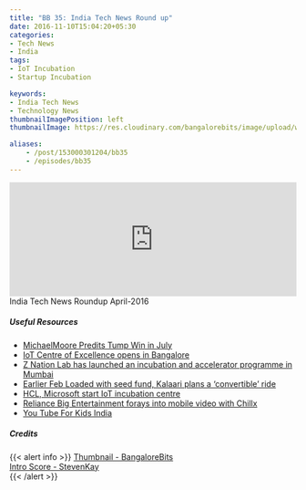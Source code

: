```yaml
---
title: "BB 35: India Tech News Round up"
date: 2016-11-10T15:04:20+05:30
categories:
- Tech News
- India
tags:
- IoT Incubation
- Startup Incubation

keywords:
- India Tech News
- Technology News
thumbnailImagePosition: left
thumbnailImage: https://res.cloudinary.com/bangalorebits/image/upload/w_600,h_600,c_fill,r_50/v1518006932/bb-episode-assets/bb-news-thumbnail_wk4v4x.png

aliases:
    - /post/153000301204/bb35
    - /episodes/bb35
---
```

<iframe frameborder='0' height='200px' scrolling='no' seamless src='https://embed.simplecast.com/53f71dce?color=f5f5f5' width='100%'></iframe>
<BR>
India Tech News Roundup April-2016
<!--more-->


##### Useful Resources

*   [MichaelMoore Predits Tump Win in July](http://michaelmoore.com/trumpwillwin/)
*   [IoT Centre of Excellence opens in Bangalore](http://tech.economictimes.indiatimes.com/news/internet/iot-center-of-excellence-opens-in-bangalore/55345521)
*   [Z Nation Lab has launched an incubation and accelerator programme in Mumbai](https://inc42.com/buzz/z-nation-lab-incubator/)
*   [Earlier Feb Loaded with seed fund, Kalaari plans a ‘convertible’ ride](http://economictimes.indiatimes.com/small-biz/startups/loaded-with-seed-fund-kalaari-plans-a-convertible-ride/articleshow/50843450.cms)
*   [HCL, Microsoft start IoT incubation centre](http://www.livemint.com/Industry/5206tPVe6cKWOfTmXy8lBM/HCL-Microsoft-start-IoT-incubation-centre.html)
*   [Reliance Big Entertainment forays into mobile video with Chillx](http://tech.economictimes.indiatimes.com/news/internet/reliance-big-entertainment-enters-video-on-demand-space-with-chillx/55325401)
*   [You Tube For Kids India](http://economictimes.indiatimes.com/magazines/panache/youtube-bets-big-on-indias-tech-savvy-kids-with-new-app/articleshow/55339932.cms)

##### Credits

{{< alert info  >}}
  [Thumbnail - BangaloreBits](https://bangalorebis.in) <BR>
  [Intro Score - StevenKay](https://plus.google.com/+StevenKay_Detachment)<BR>
{{< /alert >}}
